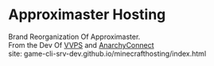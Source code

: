 # Approximaster Hosting
Brand Reorganization Of Approximaster.\
From the Dev Of [VVPS](https://github.com/GAME-CLI-SRV-DEV/ViaVersionProtocolSupport) and [AnarchyConnect](https://viac9h8o4.anarchyconnect.duckdns.org:35399)\
site: game-cli-srv-dev.github.io/minecrafthosting/index.html
